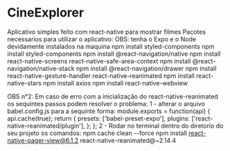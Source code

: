 # CineExplorer
Aplicativo simples feito com react-native para mostrar filmes 
Pacotes necessarios para utilizar o aplicativo:
OBS: tenha o Expo e o Node devidamente instalados na maquina 
npm install styled-components
npm install styled-components
npm install @react-navigation/native
npm install react-native-screens react-native-safe-area-context
npm install @react-navigation/native-stack
npm install @react-navigation/drawer
npm install react-native-gesture-handler react-native-reanimated
npm install react-native-stars
npm install axios
npm install react-native-webview

OBS n°2: Em caso de erro com a inicialização do react-native-reanimated os sequintes passos podem resolver o problema:
1 - alterar o arquivo babel.config.js para a sequinte forma:
module.exports = function(api) {
  api.cache(true);
  return {
    presets: ['babel-preset-expo'],
    plugins: ['react-native-reanimated/plugin'],
  };
};
2 - Rodar no terminal dentro do diretorio do seu projeto os comandos:
npm cache clean --force 
npm install react-native-pager-view@6.1.2 react-native-reanimated@~2.14.4
